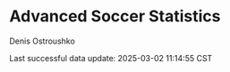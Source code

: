# Advanced Soccer Statistics
Denis Ostroushko

<!-- gfm -->

Last successful data update: 2025-03-02 11:14:55 CST
